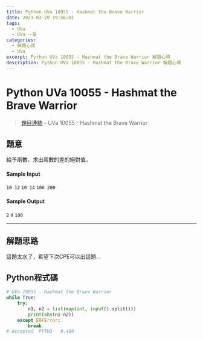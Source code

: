 ```yaml
---
title: Python UVa 10055 - Hashmat the Brave Warrior
date: 2023-03-20 19:56:01
tags:
  - UVa
  - UVa 一星
categories:
  - 解題心得
  - UVa
excerpt: Python UVa 10055 - Hashmat the Brave Warrior 解題心得
description: Python UVa 10055 - Hashmat the Brave Warrior 解題心得
---
```

# Python UVa 10055 - Hashmat the Brave Warrior

>[題目連結](https://onlinejudge.org/index.php?option=onlinejudge&Itemid=8&page=show_problem&problem=996) - UVa 10055 - Hashmat the Brave Warrior



## 題意
給予兩數，求出兩數的差的絕對值。

#### Sample Input 
`10 12`
`10 14`
`100 200`

#### Sample Output 
`2`
`4`
`100`

---
## 解題思路
這題太水了，希望下次CPE可以出這題...

## Python程式碼
```python
# UVa 10055 - Hashmat the Brave Warrior
while True:
    try:
        n1, n2 = list(map(int, input().split()))
        print(abs(n1-n2))
    except EOFError:
        break
# Accepted	PYTH3	0.480
```